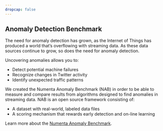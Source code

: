```yaml
---
dropcap: false
---
```


## Anomaly Detection Benchmark

The need for anomaly detection has grown, as the Internet of Things has produced a world that’s overflowing with streaming data. As these data sources continue to grow, so does the need for anomaly detection.

Uncovering anomalies allows you to:

*	Detect potential machine failures
*	Recognize changes in Twitter activity
*	Identify unexpected traffic patterns

We created the Numenta Anomaly Benchmark (NAB) in order to be able to measure and compare results from algorithms designed to find anomalies in streaming data. NAB is an open source framework consisting of:

*	A dataset with real-world, labeled data files
*	A scoring mechanism that rewards early detection and on-line learning

Learn more about the [Numenta Anomaly Benchmark](/applications/numenta-anomaly-benchmark/).
